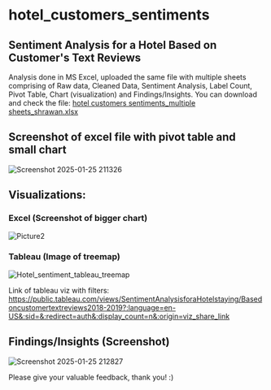 # hotel_customers_sentiments
## Sentiment Analysis for a Hotel Based on Customer's Text Reviews

Analysis done in MS Excel, uploaded the same file with multiple sheets comprising of Raw data, Cleaned Data, Sentiment Analysis, Label Count, Pivot Table, Chart (visualization) and Findings/Insights. You can download and check the file: [hotel customers sentiments_multiple sheets_shrawan.xlsx](https://github.com/user-attachments/files/18546692/hotel.customers.sentiments_multiple.sheets_shrawan.xlsx)

## Screenshot of excel file with pivot table and small chart
![Screenshot 2025-01-25 211326](https://github.com/user-attachments/assets/178d1b46-cb3d-4a12-a4cf-7899892f0309)

## Visualizations:
### Excel (Screenshot of bigger chart) 
![Picture2](https://github.com/user-attachments/assets/ad0f4265-bed4-4155-a773-a046e0f15f44)

### Tableau (Image of treemap)
![Hotel_sentiment_tableau_treemap](https://github.com/user-attachments/assets/de0f4399-de1d-43ae-83b9-b93a21698222)

Link of tableau viz with filters: https://public.tableau.com/views/SentimentAnalysisforaHotelstaying/Basedoncustomertextreviews2018-2019?:language=en-US&:sid=&:redirect=auth&:display_count=n&:origin=viz_share_link 

## Findings/Insights (Screenshot)
![Screenshot 2025-01-25 212827](https://github.com/user-attachments/assets/2129b78f-1ce6-412a-9e4a-9ffca817faf6)

Please give your valuable feedback, thank you! :)





